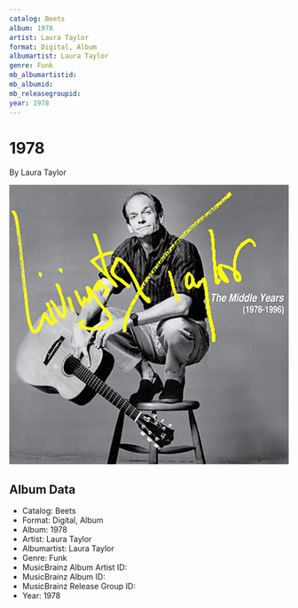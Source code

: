 ```yaml
---
catalog: Beets
album: 1978
artist: Laura Taylor
format: Digital, Album
albumartist: Laura Taylor
genre: Funk
mb_albumartistid: 
mb_albumid: 
mb_releasegroupid: 
year: 1978
---
```


# 1978

By Laura Taylor

![](../../assets/beetscovers/Laura_Taylor-1978.jpg)

## Album Data

- Catalog: Beets
- Format: Digital, Album
- Album: 1978
- Artist: Laura Taylor
- Albumartist: Laura Taylor
- Genre: Funk
- MusicBrainz Album Artist ID: 
- MusicBrainz Album ID: 
- MusicBrainz Release Group ID: 
- Year: 1978


